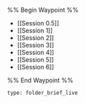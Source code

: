 %% Begin Waypoint %%
- [[Session 0.5]]
- [[Session 1]]
- [[Session 2]]
- [[Session 3]]
- [[Session 4]]
- [[Session 5]]
- [[Session 6]]

%% End Waypoint %%


 
```ccard
type: folder_brief_live
```
 
